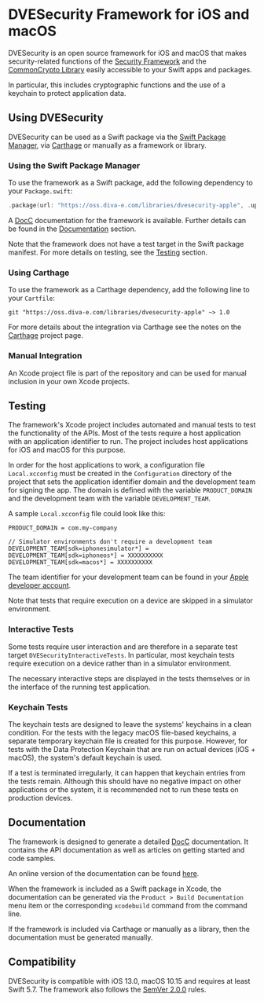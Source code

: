 # DVESecurity Framework for iOS and macOS

DVESecurity is an open source framework for iOS and macOS that makes security-related functions of the [Security Framework] and the [CommonCrypto Library] easily accessible to your Swift apps and packages.

In particular, this includes cryptographic functions and the use of a keychain to protect application data.

## Using DVESecurity
DVESecurity can be used as a Swift package via the [Swift Package Manager], via [Carthage] or manually as a framework or library.

### Using the Swift Package Manager
To use the framework as a Swift package, add the following dependency to your `Package.swift`:
```swift
.package(url: "https://oss.diva-e.com/libraries/dvesecurity-apple", .upToNextMajor(from: "1.0.0")),
```

A [DocC] documentation for the framework is available. Further details can be found in the [Documentation](#Documentation) section.

Note that the framework does not have a test target in the Swift package manifest. For more details on testing, see the [Testing](#testing) section.

### Using Carthage
To use the framework as a Carthage dependency, add the following line to your `Cartfile`:
```
git "https://oss.diva-e.com/libraries/dvesecurity-apple" ~> 1.0
```

For more details about the integration via Carthage see the notes on the [Carthage] project page.

### Manual Integration
An Xcode project file is part of the repository and can be used for manual inclusion in your own Xcode projects.

## Testing
The framework's Xcode project includes automated and manual tests to test the functionality of the APIs.
Most of the tests require a host application with an application identifier to run. The project includes host applications for iOS and macOS for this purpose.

In order for the host applications to work, a configuration file `Local.xcconfig` must be created in the `Configuration` directory of the project that sets the application identifier domain and the development team for signing the app. The domain is defined with the variable `PRODUCT_DOMAIN` and the development team with the variable `DEVELOPMENT_TEAM`.

A sample `Local.xcconfig` file could look like this:
```
PRODUCT_DOMAIN = com.my-company

// Simulator environments don't require a development team
DEVELOPMENT_TEAM[sdk=iphonesimulator*] =
DEVELOPMENT_TEAM[sdk=iphoneos*] = XXXXXXXXXX
DEVELOPMENT_TEAM[sdk=macos*] = XXXXXXXXXX
```

The team identifier for your development team can be found in your [Apple developer account](https://developer.apple.com/account/#!/membership/).

Note that tests that require execution on a device are skipped in a simulator environment.

### Interactive Tests
Some tests require user interaction and are therefore in a separate test target `DVESecurityInteractiveTests`. In particular, most keychain tests require execution on a device rather than in a simulator environment.

The necessary interactive steps are displayed in the tests themselves or in the interface of the running test application.

### Keychain Tests
The keychain tests are designed to leave the systems' keychains in a clean condition.
For the tests with the legacy macOS file-based keychains, a separate temporary keychain file is created for this purpose.
However, for tests with the Data Protection Keychain that are run on actual devices (iOS + macOS), the system's default keychain is used.

If a test is terminated irregularly, it can happen that keychain entries from the tests remain. Although this should have no negative impact on other applications or the system, it is recommended not to run these tests on production devices.

## Documentation
The framework is designed to generate a detailed [DocC] documentation.
It contains the API documentation as well as articles on getting started and code samples.

An online version of the documentation can be found [here](https://libraries.oss-pages.diva-e.com/dvesecurity-apple-documentation/documentation/index.html).

When the framework is included as a Swift package in Xcode, the documentation can be generated via the `Product > Build Documentation` menu item or the corresponding `xcodebuild` command from the command line.

If the framework is included via Carthage or manually as a library, then the documentation must be generated manually.  

## Compatibility
DVESecurity is compatible with iOS 13.0, macOS 10.15 and requires at least Swift 5.7.
The framework also follows the [SemVer 2.0.0] rules.

[Security Framework]: https://developer.apple.com/documentation/security "Security Framework"
[CommonCrypto Library]: https://opensource.apple.com/source/CommonCrypto/ "CommonCrypto Library"
[Swift Package Manager]: https://swift.org/package-manager/ "Swift Package Manager"
[Carthage]: https://github.com/Carthage/Carthage "Carthage"
[DocC]: https://developer.apple.com/documentation/docc "DocC"
[Swift-DocC]: https://www.swift.org/blog/swift-docc/ "Swift-DocC is Now Open Source"
[SemVer 2.0.0]: https://semver.org/#semantic-versioning-200 "Semantic Versioning 2.0.0"
